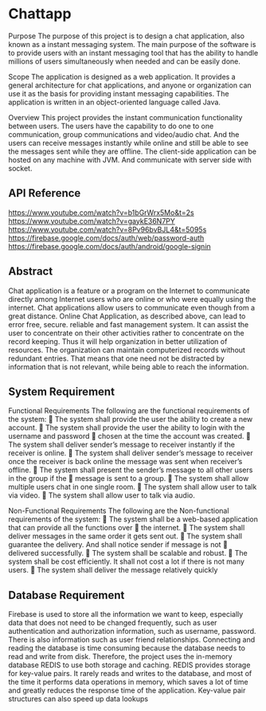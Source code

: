 
# Chattapp

 Purpose
The purpose of this project is to design a chat application, also known as a instant messaging 
system. The main purpose of the software is to provide users with an instant messaging tool 
that has the ability to handle millions of users simultaneously when needed and can be easily 
done.

Scope
The application is designed as a web application. It provides a general architecture for chat 
applications, and anyone or organization can use it as the basis for providing instant messaging 
capabilities. The application is written in an object-oriented language called Java.

Overview
This project provides the instant communication functionality between users. The users have 
the capability to do one to one communication, group communications and video/audio chat. 
And the users can receive messages instantly while online and still be able to see the messages 
sent while they are offline. The client-side application can be hosted on any machine with JVM. 
And communicate with server side with socket.

## API Reference

https://www.youtube.com/watch?v=b1bGrWrx5Mo&t=2s
https://www.youtube.com/watch?v=gaykE36N7PY
https://www.youtube.com/watch?v=8Pv96bvBJL4&t=5095s
https://firebase.google.com/docs/auth/web/password-auth
https://firebase.google.com/docs/auth/android/google-signin

## Abstract

Chat application is a feature or a program on the Internet to communicate directly among 
Internet users who are online or who were equally using the internet. Chat applications allow 
users to communicate even though from a great distance. Online Chat Application, as described 
above, can lead to error free, secure. reliable and fast management system. It can assist the user 
to concentrate on their other activities rather to concentrate on the record keeping. Thus it will 
help organization in better utilization of resources. The organization can maintain 
computerized records without redundant entries. That means that one need not be distracted by 
information that is not relevant, while being able to reach the information.
## System Requirement

Functional Requirements
The following are the functional requirements of the system:
 The system shall provide the user the ability to create a new account.
 The system shall provide the user the ability to login with the username and password
 chosen at the time the account was created.
 The system shall deliver sender’s message to receiver instantly if the receiver is 
online.
 The system shall deliver sender’s message to receiver once the receiver is back online 
the message was sent when receiver’s offline. 
 The system shall present the sender’s message to all other users in the group if the
 message is sent to a group.
 The system shall allow multiple users chat in one single room.
 The system shall allow user to talk via video.  The system shall allow user to talk via audio.

 Non-Functional Requirements
The following are the Non-functional requirements of the system:
 The system shall be a web-based application that can provide all the functions over
 the internet.
 The system shall deliver messages in the same order it gets sent out.
 The system shall guarantee the delivery. And shall notice sender if message is not
 delivered successfully.
 The system shall be scalable and robust.
 The system shall be cost efficiently. It shall not cost a lot if there is not many users.
 The system shall deliver the message relatively quickly
## Database Requirement

Firebase is used to store all the information we want to keep, especially data that does not need 
to be changed frequently, such as user authentication and authorization information, such as 
username, password. There is also information such as user friend relationships. Connecting 
and reading the database is time consuming because the database needs to read and write from 
disk. Therefore, the project uses the in-memory database REDIS to use both storage and 
caching. REDIS provides storage for key-value pairs. It rarely reads and writes to the database, 
and most of the time it performs data operations in memory, which saves a lot of time and 
greatly reduces the response time of the application. Key-value pair structures can also speed 
up data lookups
